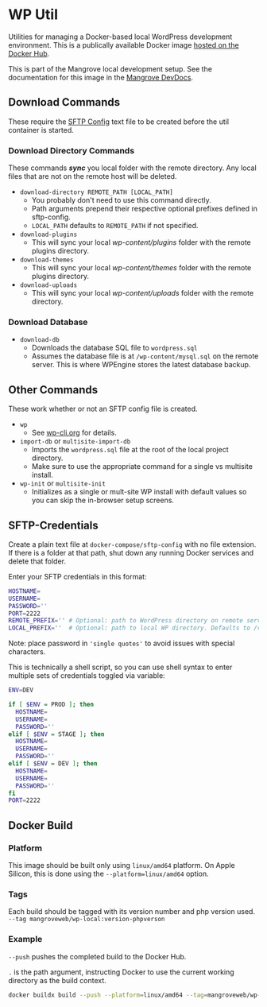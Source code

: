 # WP Util
Utilities for managing a Docker-based local WordPress development environment.
This is a publically available Docker image [hosted on the Docker Hub].

This is part of the Mangrove local development setup.
See the documentation for this image in the [Mangrove DevDocs].

## Download Commands
These require the [SFTP Config](#sftp-credentials) text file to be created
before the util container is started.

### Download Directory Commands
These commands ___sync___ you local folder with the remote directory.
Any local files that are not on the remote host will be deleted.

- `download-directory REMOTE_PATH [LOCAL_PATH]`
    - You probably don't need to use this command directly.
    - Path arguments prepend their respective optional prefixes defined in sftp-config.
    - `LOCAL_PATH` defaults to `REMOTE_PATH` if not specified.
- `download-plugins`
    - This will sync your local _wp-content/plugins_ folder with the remote
    plugins directory.
- `download-themes`
    - This will sync your local _wp-content/themes_ folder with the remote
    plugins directory.
- `download-uploads`
    - This will sync your local _wp-content/uploads_ folder with the remote
    directory.

### Download Database
- `download-db`
    - Downloads the database SQL file to `wordpress.sql`
    - Assumes the database file is at `/wp-content/mysql.sql` on the remote
      server. This is where WPEngine stores the latest database backup.

## Other Commands
These work whether or not an SFTP config file is created.
- `wp`
    - See [wp-cli.org](http://wp-cli.org/) for details.
- `import-db` or `multisite-import-db`
    - Imports the `wordpress.sql` file at the root of the local project directory.
    - Make sure to use the appropriate command for a single vs multisite install.
- `wp-init` or `multisite-init`
    - Initializes as a single or mult-site WP install with default values
      so you can skip the in-browser setup screens.

## SFTP-Credentials
Create a plain text file at `docker-compose/sftp-config` with no file extension.
If there is a folder at that path, shut down any running Docker services and
delete that folder.

Enter your SFTP credentials in this format:
```sh
HOSTNAME=
USERNAME=
PASSWORD=''
PORT=2222
REMOTE_PREFIX='' # Optional: path to WordPress directory on remote server.
LOCAL_PREFIX=''  # Optional: path to local WP directory. Defaults to /var/www/html.
```
Note: place password in `'single quotes'` to avoid issues with special characters.

This is technically a shell script, so you can use shell syntax to enter
multiple sets of credentials toggled via variable:
```sh
ENV=DEV

if [ $ENV = PROD ]; then
  HOSTNAME=
  USERNAME=
  PASSWORD=''
elif [ $ENV = STAGE ]; then
  HOSTNAME=
  USERNAME=
  PASSWORD=''
elif [ $ENV = DEV ]; then
  HOSTNAME=
  USERNAME=
  PASSWORD=''
fi
PORT=2222
```
## Docker Build

### Platform
This image should be built only using `linux/amd64` platform.
On Apple Silicon, this is done using the `--platform=linux/amd64` option.

### Tags
Each build should be tagged with its version number and php version used.
`--tag mangroveweb/wp-local:version-phpverson`

### Example
`--push` pushes the completed build to the Docker Hub.

`.` is the path argument, instructing Docker to use the current working directory as the build context.
```sh
docker buildx build --push --platform=linux/amd64 --tag=mangroveweb/wp-util:x.x.x-phpx.x .
```

[Mangrove DevDocs]: https://www.notion.so/mangroveweb/Utilities-0dfb5033f8694cf8bca00d056c01a0ae
[hosted on the Docker Hub]: https://hub.docker.com/r/mangroveweb/wp-util
